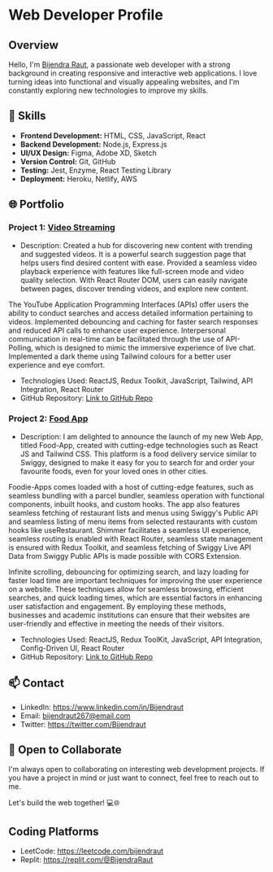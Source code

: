 # Web Developer Profile

<!--![Profile Banner](https://avatars.githubusercontent.com/u/61984063?v=4)-->

## Overview

Hello, I'm [Bijendra Raut](https://github.com/BijendrRaut), a passionate web developer with a strong background in creating responsive and interactive web applications. I love turning ideas into functional and visually appealing websites, and I'm constantly exploring new technologies to improve my skills.

## 🔧 Skills

- **Frontend Development:** HTML, CSS, JavaScript, React
- **Backend Development:** Node.js, Express.js
- **UI/UX Design:** Figma, Adobe XD, Sketch
- **Version Control:** Git, GitHub
- **Testing:** Jest, Enzyme, React Testing Library
- **Deployment:** Heroku, Netlify, AWS

## 🌐 Portfolio

### Project 1: [Video Streaming](https://video-sphere-bijendraut.netlify.app/)

- Description:
Created a hub for discovering new content with trending and suggested videos.
It is a powerful search suggestion page that helps users find desired content with ease.
Provided a seamless video playback experience with features like full-screen mode and video quality selection.
With React Router DOM, users can easily navigate between pages, discover trending videos, and explore new content.

The YouTube Application Programming Interfaces (APIs) offer users the ability to conduct searches and access detailed information pertaining to videos.
Implemented debouncing and caching for faster search responses and reduced API calls to enhance user experience.
Interpersonal communication in real-time can be facilitated through the use of API-Polling, which is designed to mimic the immersive experience of live chat.
Implemented a dark theme using Tailwind colours for a better user experience and eye comfort.
- Technologies Used: ReactJS, Redux Toolkit, JavaScript, Tailwind, API Integration, React Router
- GitHub Repository: [Link to GitHub Repo](https://github.com/BijendraRaut/Dev-Youtube)

<!--![Project 1 Screenshot](https://your-image-url.com/project1-screenshot.png)-->

### Project 2: [Food App](dainty-puppy-8712f9.netlify.app/)

- Description:  I am delighted to announce the launch of my new Web App, titled Food-App, created with cutting-edge technologies such as React JS and Tailwind CSS. This platform is a food delivery service similar to Swiggy, designed to make it easy for you to search for and order your favourite foods, even for your loved ones in other cities.

Foodie-Apps comes loaded with a host of cutting-edge features, such as seamless bundling with a parcel bundler, seamless operation with functional components, inbuilt hooks, and custom hooks. The app also features seamless fetching of restaurant lists and menus using Swiggy's Public API and seamless listing of menu items from selected restaurants with custom hooks like useRestaurant. Shimmer facilitates a seamless UI experience, seamless routing is enabled with React Router, seamless state management is ensured with Redux Toolkit, and seamless fetching of Swiggy Live API Data from Swiggy Public APIs is made possible with CORS Extension.

Infinite scrolling, debouncing for optimizing search, and lazy loading for faster load time are important techniques for improving the user experience on a website. These techniques allow for seamless browsing, efficient searches, and quick loading times, which are essential factors in enhancing user satisfaction and engagement. By employing these methods, businesses and academic institutions can ensure that their websites are user-friendly and effective in meeting the needs of their visitors.

- Technologies Used: ReactJS, Redux ToolKit, JavaScript, API Integration, Config-Driven UI, React Router
- GitHub Repository: [Link to GitHub Repo](https://github.com/BijendraRaut/Namaste-React/tree/main/Codes)

<!--!![Project 2 Screenshot](https://your-image-url.com/project2-screenshot.png)-->
<!--
## 📚 Blog

I occasionally write about web development and technology on my blog. Check out some of my recent posts:

- [Title of Blog Post 1](https://blog-url.com/post-1)
- [Title of Blog Post 2](https://blog-url.com/post-2)
-->
## 📫 Contact

- LinkedIn: https://www.linkedin.com/in/Bijendraut
- Email: bijendraut267@email.com
- Twitter: https://twitter.com/Bijendraut

## 🌱 Open to Collaborate

I'm always open to collaborating on interesting web development projects. If you have a project in mind or just want to connect, feel free to reach out to me.

Let's build the web together! 💻🌐
## Coding Platforms
- LeetCode: https://leetcode.com/bijendraut
- Replit: https://replit.com/@BijendraRaut
